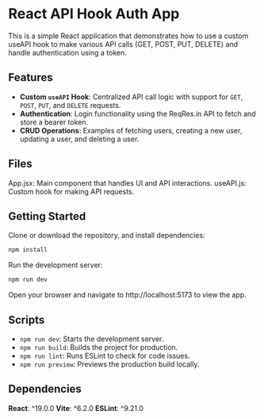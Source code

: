 # React API Hook Auth App
This is a simple React application that demonstrates how to use a custom useAPI hook to make various API calls (GET, POST, PUT, DELETE) and handle authentication using a token.

## Features

* **Custom `useAPI` Hook**: Centralized API call logic with support for `GET`, `POST`, `PUT`, and `DELETE` requests.
* **Authentication**: Login functionality using the ReqRes.in API to fetch and store a bearer token.
* **CRUD Operations**: Examples of fetching users, creating a new user, updating a user, and deleting a user.

## Files

App.jsx: Main component that handles UI and API interactions.
useAPI.js: Custom hook for making API requests.

## Getting Started

Clone or download the repository, and install dependencies:
```bash
npm install
```

Run the development server:
```bash
npm run dev
```

Open your browser and navigate to http://localhost:5173 to view the app.

## Scripts

* `npm run dev`: Starts the development server.
* `npm run build`: Builds the project for production.
* `npm run lint`: Runs ESLint to check for code issues.
* `npm run preview`: Previews the production build locally.

## Dependencies

**React**: ^19.0.0
**Vite**: ^6.2.0
**ESLint**: ^9.21.0